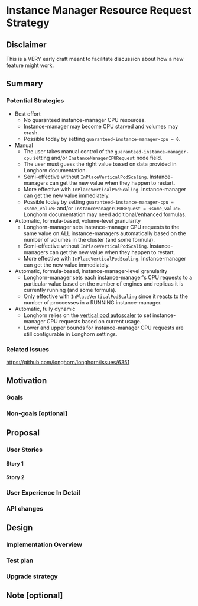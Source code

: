 # Instance Manager Resource Request Strategy

## Disclaimer

This is a VERY early draft meant to facilitate discussion about how a new feature might work.

## Summary

### Potential Strategies

- Best effort
  - No guaranteed instance-manager CPU resources.
  - Instance-manager may become CPU starved and volumes may crash.
  - Possible today by setting `guaranteed-instance-manager-cpu = 0`.
- Manual
  - The user takes manual control of the `guaranteed-instance-manager-cpu` setting and/or `InstanceManagerCPURequest`
    node field.
  - The user must guess the right value based on data provided in Longhorn documentation.
  - Semi-effective without `InPlaceVerticalPodScaling`. Instance-managers can get the new value when they happen to
    restart.
  - More effective with `InPlaceVerticalPodScaling`. Instance-manager can get the new value immediately.
  - Possible today by setting `guaranteed-instance-manager-cpu = <some_value>` and/or
    `InstanceManagerCPURequest = <some_value>`. Longhorn documentation may need additional/enhanced formulas.
- Automatic, formula-based, volume-level granularity
  - Longhorn-manager sets instance-manager CPU requests to the same value on ALL instance-managers automatically based
    on the number of volumes in the cluster (and some formula).
  - Semi-effective without `InPlaceVerticalPodScaling`. Instance-managers can get the new value when they happen to
    restart.
  - More effective with `InPlaceVerticalPodScaling`. Instance-manager can get the new value immediately.
- Automatic, formula-based, instance-manager-level granularity
  - Longhorn-manager sets each instance-manager's CPU requests to a particular value based on the number of engines and
    replicas it is currently running (and some formula).
  - Only effective with `InPlaceVerticalPodScaling` since it reacts to the number of proccesses in a RUNNING
    instance-manager.
- Automatic, fully dynamic
  - Longhorn relies on the [vertical pod
    autoscaler](https://github.com/kubernetes/autoscaler/tree/master/vertical-pod-autoscaler) to set instance-manager
    CPU requests based on current usage.
  - Lower and upper bounds for instance-manager CPU requests are still configurable in Longhorn settings.

### Related Issues

https://github.com/longhorn/longhorn/issues/6351

## Motivation

### Goals

### Non-goals [optional]

## Proposal

### User Stories

#### Story 1

#### Story 2

### User Experience In Detail

### API changes

## Design

### Implementation Overview

### Test plan

### Upgrade strategy

## Note [optional]
